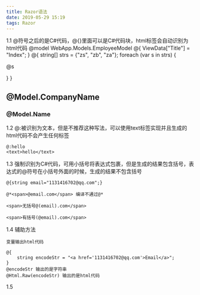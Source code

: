 ```yaml
---
title: Razor语法
date: 2019-05-29 15:19
tags: Razor
---
```


1.1 @符号之后的是C#代码，@{}里面可以是C#代码块，html标签会自动识别为html代码
    @model WebApp.Models.EmployeeModel
    @{
        ViewData["Title"] = "Index";
    }
    @{
        string[] strs = {"zs", "zb", "za"};
        foreach (var s in strs)
        {
            <p>@s</p>
        }
    }
    <h2>@Model.CompanyName</h2>
    <h3>@Model.Name</h3>

1.2 @:被识别为文本，但是不推荐这种写法，可以使用text标签实现并且生成的html代码不会产生任何标签

    @:hello
    <text>hello</text>

1.3 强制识别为C#代码，可用小括号将表达式包裹，但是生成的结果包含括号，表达式的@符号在小括号外面的时候，生成的结果不包含括号

    @{string email="1131416702@qq.com";}

    @*<span>@email.com</span> 编译不通过@*

    <span>无括号@(email).com</span>

    <span>有括号(@email).com</span>

1.4 辅助方法

    变量输出html代码

    @{
        string encodeStr = "<a href='1131416702@qq.com'>Email</a>";
    }
    @encodeStr 输出的是字符串
    @Html.Raw(encodeStr) 输出的是html代码

    

1.5
